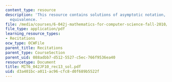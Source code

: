 ```yaml
---
content_type: resource
description: 'This resource contains solutions of asymptotic notation, asymptotic
  equivalence. '
file: /media/courses/6-042j-mathematics-for-computer-science-fall-2010/d3a401bca011ac96cfc8d0f689b5522f_MIT6_042JF10_rec13_sol.pdf
file_type: application/pdf
learning_resource_types:
- Recitations
ocw_type: OCWFile
parent_title: Recitations
parent_type: CourseSection
parent_uid: 088adbb7-d512-5527-c5ec-766f9536ea40
resourcetype: Document
title: MIT6_042JF10_rec13_sol.pdf
uid: d3a401bc-a011-ac96-cfc8-d0f689b5522f
---
```

